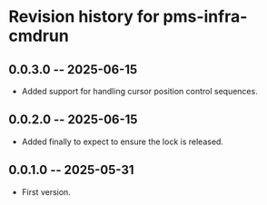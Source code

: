 # Revision history for pms-infra-cmdrun

## 0.0.3.0 -- 2025-06-15

* Added support for handling cursor position control sequences.

## 0.0.2.0 -- 2025-06-15

* Added finally to expect to ensure the lock is released.

## 0.0.1.0 -- 2025-05-31

* First version.
